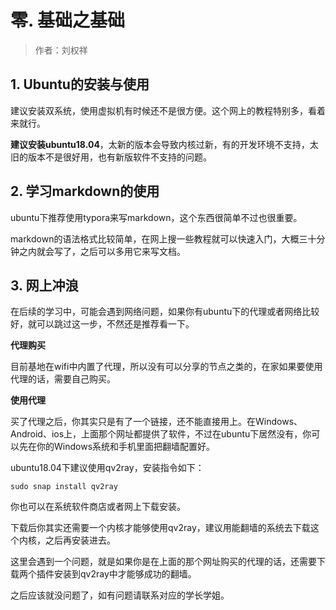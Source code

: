 # 零. 基础之基础

> 作者：刘权祥

## 1. Ubuntu的安装与使用

建议安装双系统，使用虚拟机有时候还不是很方便。这个网上的教程特别多，看着来就行。

**建议安装ubuntu18.04**，太新的版本会导致内核过新，有的开发环境不支持，太旧的版本不是很好用，也有新版软件不支持的问题。

## 2. 学习markdown的使用

ubuntu下推荐使用typora来写markdown，这个东西很简单不过也很重要。

markdown的语法格式比较简单，在网上搜一些教程就可以快速入门，大概三十分钟之内就会写了，之后可以多用它来写文档。

## 3. 网上冲浪

在后续的学习中，可能会遇到网络问题，如果你有ubuntu下的代理或者网络比较好，就可以跳过这一步，不然还是推荐看一下。

**代理购买**

目前基地在wifi中内置了代理，所以没有可以分享的节点之类的，在家如果要使用代理的话，需要自己购买。

**使用代理**

买了代理之后，你其实只是有了一个链接，还不能直接用上。在Windows、Android、ios上，上面那个网址都提供了软件，不过在ubuntu下居然没有，你可以先在你的Windows系统和手机里面把翻墙配置好。

ubuntu18.04下建议使用qv2ray，安装指令如下：

```
sudo snap install qv2ray 
```

你也可以在系统软件商店或者网上下载安装。

下载后你其实还需要一个内核才能够使用qv2ray，建议用能翻墙的系统去下载这个内核，之后再安装进去。

这里会遇到一个问题，就是如果你是在上面的那个网址购买的代理的话，还需要下载两个插件安装到qv2ray中才能够成功的翻墙。

之后应该就没问题了，如有问题请联系对应的学长学姐。